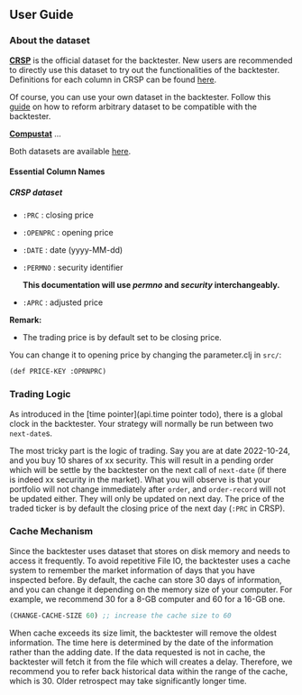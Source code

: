 ## User Guide

### About the dataset

**[CRSP](https://connecthkuhk-my.sharepoint.com/:u:/g/personal/u35lyc_connect_hku_hk/ESQNElD-vL1KliKmOf57D2ABLCLYLHoc9wkJWhXUSTzCNw?e=DNaVWm)** is the official dataset for the backtester. New users are recommended to directly use this dataset to try out the functionalities of the backtester. Definitions for each column in CRSP can be found [here](https://crsp.org/files/CCM_Database_SAS_ASCII_R_FileFormats.pdf).

Of course, you can use your own dataset in the backtester. Follow this [guide]() on how to reform arbitrary dataset to be compatible with the backtester.

**[Compustat](https://connecthkuhk-my.sharepoint.com/:u:/g/personal/u35lyc_connect_hku_hk/Eddh3mmToBxCh7OlGx0R0-kB9G5a6Dq6xXW9dXXfHrn7OA?e=FQYfSl)** ...

Both datasets are available [here](https://connecthkuhk-my.sharepoint.com/:f:/g/personal/u35lyc_connect_hku_hk/EuAAauw1fuNFoDRav2D0J_EB6T_bbfkyNZ5ShN8Xw0cqhw?e=RtOcFL).

#### Essential Column Names

##### CRSP dataset

- `:PRC` : closing price

- `:OPENPRC` : opening price

- `:DATE` : date (yyyy-MM-dd)

- `:PERMNO` : security identifier

  **This documentation will use *permno* and *security* interchangeably.**

- `:APRC` : adjusted price

**Remark:**

- The trading price is by default set to be closing price.

You can change it to opening price by changing the parameter.clj in `src/`:

```
(def PRICE-KEY :OPRNPRC)
```

### Trading Logic

As introduced in the [time pointer](api.time pointer todo), there is a global clock in the backtester. Your strategy will normally be run between two `next-date`s. 



The most tricky part is the logic of trading. Say you are at date 2022-10-24, and you buy 10 shares of xx security. This will result in a pending order which will be settle by the backtester on the next call of `next-date` (if there is indeed xx security in the market). What you will observe is that your portfolio will not change immediately after `order`, and `order-record` will not be updated either. They will only be updated on next day. The price of the traded ticker is by default the closing price of the next day (`:PRC` in CRSP). 

### Cache Mechanism

Since the backtester uses dataset that stores on disk memory and needs to access it frequently. To avoid repetitive File IO, the backtester uses a cache system to remember the market information of days that you have inspected before. By default, the cache can store 30 days of information, and you can change it depending on the memory size of your computer. For example, we recommend 30 for a 8-GB computer and 60 for a 16-GB one. 

```clojure
(CHANGE-CACHE-SIZE 60) ;; increase the cache size to 60
```

When cache exceeds its size limit, the backtester will remove the oldest information. The time here is determined by the date of the information rather than the adding date. If the data requested is not in cache, the backtester will fetch it from the file which will creates a delay. Therefore, we recommend you to refer back historical data within the range of the cache, which is 30. Older retrospect may take significantly longer time.

